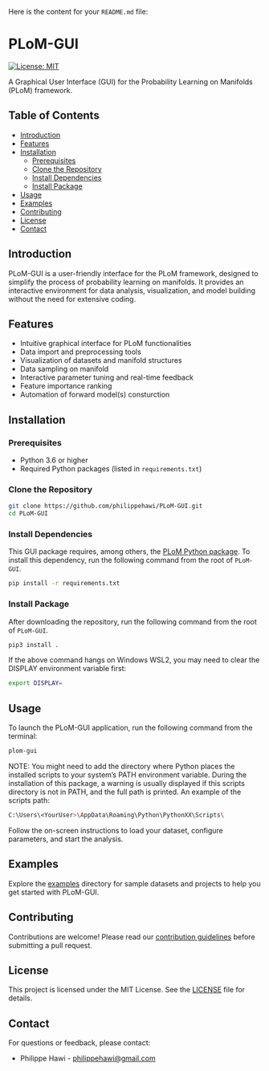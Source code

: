 Here is the content for your `README.md` file:

# PLoM-GUI

[![License: MIT](https://img.shields.io/badge/License-MIT-yellow.svg)](LICENSE)

A Graphical User Interface (GUI) for the Probability Learning on Manifolds (PLoM) framework.

## Table of Contents

- [Introduction](#introduction)
- [Features](#features)
- [Installation](#installation)
  - [Prerequisites](#prerequisites)
  - [Clone the Repository](#clone-the-repository)
  - [Install Dependencies](#install-dependencies)
  - [Install Package](#install-package)
- [Usage](#usage)
- [Examples](#examples)
- [Contributing](#contributing)
- [License](#license)
- [Contact](#contact)

## Introduction

PLoM-GUI is a user-friendly interface for the PLoM framework, designed to simplify the process of probability learning on manifolds. It provides an interactive environment for data analysis, visualization, and model building without the need for extensive coding.

## Features

- Intuitive graphical interface for PLoM functionalities
- Data import and preprocessing tools
- Visualization of datasets and manifold structures
- Data sampling on manifold
- Interactive parameter tuning and real-time feedback
- Feature importance ranking
- Automation of forward model(s) consturction

## Installation

### Prerequisites

- Python 3.6 or higher
- Required Python packages (listed in `requirements.txt`)

### Clone the Repository

```bash
git clone https://github.com/philippehawi/PLoM-GUI.git
cd PLoM-GUI
```

### Install Dependencies

This GUI package requires, among others, the [PLoM Python package](https://github.com/philippehawi/PLoM). To install this dependency, run the following command from the root of `PLoM-GUI`.
```bash
pip install -r requirements.txt
```

### Install Package

After downloading the repository, run the following command from the root of `PLoM-GUI`.
```bash
pip3 install .
```
If the above command hangs on Windows WSL2, you may need to clear the DISPLAY environment variable first:
```bash
export DISPLAY=
```

## Usage

To launch the PLoM-GUI application, run the following command from the terminal:

```bash
plom-gui
```

NOTE: You might need to add the directory where Python places the installed scripts to your system’s PATH environment variable. During the installation of this package, a warning is usually displayed if this scripts directory is not in PATH, and the full path is printed. An example of the scripts path: 

```bash
C:\Users\<YourUser>\AppData\Roaming\Python\PythonXX\Scripts\
```

Follow the on-screen instructions to load your dataset, configure parameters, and start the analysis.

## Examples

Explore the [examples](examples/) directory for sample datasets and projects to help you get started with PLoM-GUI.

## Contributing

Contributions are welcome! Please read our [contribution guidelines](CONTRIBUTING.md) before submitting a pull request.

## License

This project is licensed under the MIT License. See the [LICENSE](LICENSE) file for details.

## Contact

For questions or feedback, please contact:

- Philippe Hawi - [philippehawi@gmail.com](mailto:philippehawi@gmail.com)